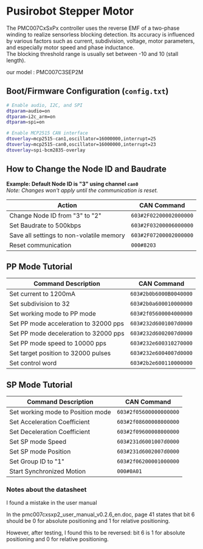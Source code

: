 # Pusirobot Stepper Motor

The PMC007CxSxPx controller uses the reverse EMF of a two-phase winding to realize sensorless blocking detection. Its accuracy is influenced by various factors such as current, subdivision, voltage, motor parameters, and especially motor speed and phase inductance.  
The blocking threshold range is usually set between -10 and 10 (stall length).

our model : PMC007C3SEP2M


## Boot/Firmware Configuration (`config.txt`)

```bash
# Enable audio, I2C, and SPI
dtparam=audio=on
dtparam=i2c_arm=on
dtparam=spi=on

# Enable MCP2515 CAN interface
dtoverlay=mcp2515-can1,oscillator=16000000,interrupt=25
dtoverlay=mcp2515-can0,oscillator=16000000,interrupt=23
dtoverlay=spi-bcm2835-overlay
```



## How to Change the Node ID and Baudrate

**Example: Default Node ID is "3" using channel `can0`**  
*Note: Changes won't apply until the communication is reset.*

| Action                                      | CAN Command                        |
|--------------------------------------------|-----------------------------------|
| Change Node ID from "3" to "2"              | `603#2F02200002000000`             |
| Set Baudrate to 500kbps                     | `603#2F03200006000000`             |
| Save all settings to non-volatile memory    | `603#2F07200002000000`             |
| Reset communication                         | `000#8203`                         |

## PP Mode Tutorial

| Command Description               | CAN Command                        |
|----------------------------------|-----------------------------------|
| Set current to 1200mA             | `603#2b0b6000B0040000`             |
| Set subdivision to 32             | `603#2b0a600010000000`             |
| Set working mode to PP mode       | `603#2f05600004000000`             |
| Set PP mode acceleration to 32000 pps | `603#232d6001007d0000`         |
| Set PP mode deceleration to 32000 pps | `603#232d6002007d0000`         |
| Set PP mode speed to 10000 pps    | `603#232e600310270000`             |
| Set target position to 32000 pulses| `603#232e6004007d0000`             |
| Set control word                  | `603#2b2e600110000000`             |


## SP Mode Tutorial

| Command Description               | CAN Command                        |
|----------------------------------|-----------------------------------|
| Set working mode to Position mode | `603#2f05600000000000`             |
| Set Acceleration Coefficient      | `603#2f08600008000000`             |
| Set Deceleration Coefficient      | `603#2f09600008000000`             |
| Set SP mode Speed| `603#231d6001007d0000`             |
| Set SP mode Position | `603#231d6002007d0000`         |
| Set Group ID to "1"                     | `603#2f06200001000000`             |
| Start Synchronized Motion         | `000#0A01`                         |

### Notes about the datasheet
I found a mistake in the user manual

In the pmc007cxsxp2_user_manual_v0.2.6_en.doc, page 41 states that bit 6 should be 0 for absolute positioning and 1 for relative positioning.

However, after testing, I found this to be reversed: bit 6 is 1 for absolute positioning and 0 for relative positioning.